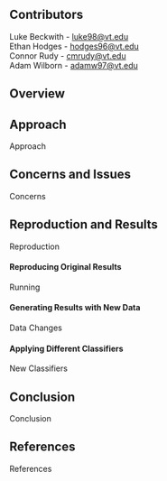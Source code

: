 ## Contributors

Luke Beckwith - luke98@vt.edu  
Ethan Hodges - hodges96@vt.edu  
Connor Rudy - cmrudy@vt.edu  
Adam Wilborn - adamw97@vt.edu  

## Overview



## Approach

Approach

## Concerns and Issues

Concerns

## Reproduction and Results

Reproduction

#### Reproducing Original Results

Running

#### Generating Results with New Data

Data Changes

#### Applying Different Classifiers

New Classifiers

## Conclusion

Conclusion

## References

References
